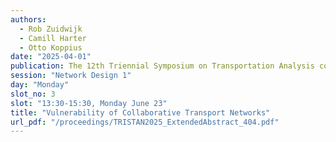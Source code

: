 ```yaml
---
authors:
  - Rob Zuidwijk
  - Camill Harter
  - Otto Koppius
date: "2025-04-01"
publication: The 12th Triennial Symposium on Transportation Analysis conference
session: "Network Design 1"
day: "Monday"
slot_no: 3
slot: "13:30-15:30, Monday June 23"
title: "Vulnerability of Collaborative Transport Networks"
url_pdf: "/proceedings/TRISTAN2025_ExtendedAbstract_404.pdf"
---
```

